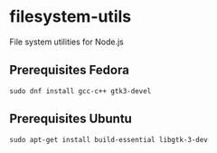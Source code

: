 # filesystem-utils
File system utilities for Node.js
## Prerequisites Fedora
``` 
sudo dnf install gcc-c++ gtk3-devel
``` 

## Prerequisites Ubuntu
``` 
sudo apt-get install build-essential libgtk-3-dev
``` 
